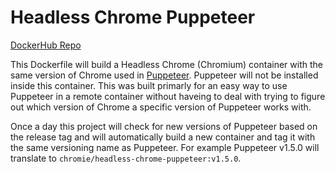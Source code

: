 # Headless Chrome Puppeteer

[DockerHub Repo](https://hub.docker.com/r/chromie/headless-chrome-puppeteer/)

This Dockerfile will build a Headless Chrome (Chromium) container with the same version of Chrome
used in [Puppeteer](https://github.com/GoogleChrome/puppeteer). Puppeteer will not be installed
inside this container. This was built primarly for an easy way to use Puppeteer in a remote
container without haveing to deal with trying to figure out which version of Chrome a specific
version of Puppeteer works with.

Once a day this project will check for new versions of Puppeteer based on the release tag and
will automatically build a new container and tag it with the same versioning name as Puppeteer.
For example Puppeteer v1.5.0 will translate to `chromie/headless-chrome-puppeteer:v1.5.0`.
